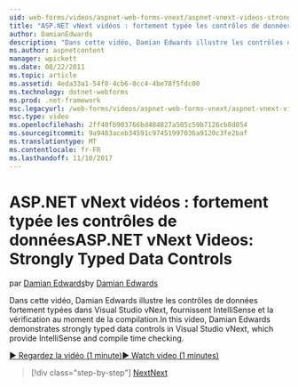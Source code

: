 ```yaml
---
uid: web-forms/videos/aspnet-web-forms-vnext/aspnet-vnext-videos-strongly-typed-data-controls
title: "ASP.NET vNext vidéos : fortement typée les contrôles de données | Documents Microsoft"
author: DamianEdwards
description: "Dans cette vidéo, Damian Edwards illustre les contrôles de données fortement typées dans Visual Studio vNext, fournissent IntelliSense et la vérification au moment de la compilation."
ms.author: aspnetcontent
manager: wpickett
ms.date: 08/22/2011
ms.topic: article
ms.assetid: 4eda33a1-54f8-4cb6-8cc4-4be78f5fdc00
ms.technology: dotnet-webforms
ms.prod: .net-framework
msc.legacyurl: /web-forms/videos/aspnet-web-forms-vnext/aspnet-vnext-videos-strongly-typed-data-controls
msc.type: video
ms.openlocfilehash: 2ff40fb903766bd484827a505c59b7126cb8d854
ms.sourcegitcommit: 9a9483aceb34591c97451997036a9120c3fe2baf
ms.translationtype: MT
ms.contentlocale: fr-FR
ms.lasthandoff: 11/10/2017
---
```

<a name="aspnet-vnext-videos-strongly-typed-data-controls"></a><span data-ttu-id="60b8d-103">ASP.NET vNext vidéos : fortement typée les contrôles de données</span><span class="sxs-lookup"><span data-stu-id="60b8d-103">ASP.NET vNext Videos: Strongly Typed Data Controls</span></span>
====================
<span data-ttu-id="60b8d-104">par [Damian Edwards](https://github.com/DamianEdwards)</span><span class="sxs-lookup"><span data-stu-id="60b8d-104">by [Damian Edwards](https://github.com/DamianEdwards)</span></span>

<span data-ttu-id="60b8d-105">Dans cette vidéo, Damian Edwards illustre les contrôles de données fortement typées dans Visual Studio vNext, fournissent IntelliSense et la vérification au moment de la compilation.</span><span class="sxs-lookup"><span data-stu-id="60b8d-105">In this video, Damian Edwards demonstrates strongly typed data controls in Visual Studio vNext, which provide IntelliSense and compile time checking.</span></span>

[<span data-ttu-id="60b8d-106">&#9654; Regardez la vidéo (1 minute)</span><span class="sxs-lookup"><span data-stu-id="60b8d-106">&#9654; Watch video (1 minutes)</span></span>](https://channel9.msdn.com/Blogs/ASP-NET-Site-Videos/aspnet-vnext-videos-strongly-typed-data-controls)

>[!div class="step-by-step"]
[<span data-ttu-id="60b8d-107">Next</span><span class="sxs-lookup"><span data-stu-id="60b8d-107">Next</span></span>](aspnet-vnext-videos-model-binding-part-1-selecting-data.md)

